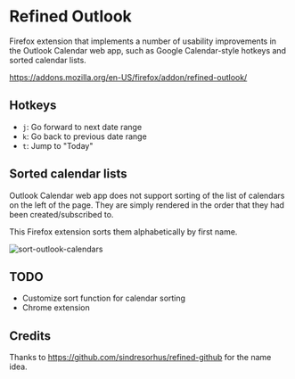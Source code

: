 # Refined Outlook

Firefox extension that implements a number of usability improvements in the Outlook Calendar web app, such as Google Calendar-style hotkeys and sorted calendar lists.

https://addons.mozilla.org/en-US/firefox/addon/refined-outlook/

## Hotkeys

* `j`: Go forward to next date range
* `k`: Go back to previous date range
* `t`: Jump to "Today"

## Sorted calendar lists

Outlook Calendar web app does not support sorting of the list of calendars on the left of the page. They are simply rendered in the order that they had been created/subscribed to.

This Firefox extension sorts them alphabetically by first name.

![sort-outlook-calendars](https://user-images.githubusercontent.com/318214/113756892-cb187200-96c6-11eb-9a8a-8b183687a1ef.png)

## TODO

* Customize sort function for calendar sorting
* Chrome extension

## Credits

Thanks to https://github.com/sindresorhus/refined-github for the name idea.

